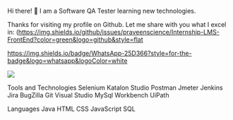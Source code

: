 Hi there! 👋 I am a Software QA Tester learning new technologies. 

Thanks for visiting my profile on Github. Let me share with you what I excel in:
(https://img.shields.io/github/issues/praveenscience/Internship-LMS-FrontEnd?color=green&logo=github&style=flat

https://img.shields.io/badge/WhatsApp-25D366?style=for-the-badge&logo=whatsapp&logoColor=white

<img src="{https://img.shields.io/badge/WhatsApp-25D366?style=for-the-badge&logo=whatsapp&logoColor=white}" />


Tools and Technologies
Selenium
Katalon Studio
Postman
Jmeter
Jenkins
Jira
BugZilla
Git
Visual Studio
MySql Workbench
UiPath

Languages
Java
HTML
CSS
JavaScript
SQL

<!--
**Tajinder-Dhoot/tajinder-dhoot** is a ✨ _special_ ✨ repository because its `README.md` (this file) appears on your GitHub profile.

Here are some ideas to get you started:

- 🔭 I’m currently working on ...
- 🌱 I’m currently learning ...
- 👯 I’m looking to collaborate on ...
- 🤔 I’m looking for help with ...
- 💬 Ask me about ...
- 📫 How to reach me: ...
- 😄 Pronouns: ...
- ⚡ Fun fact: ...
-->

